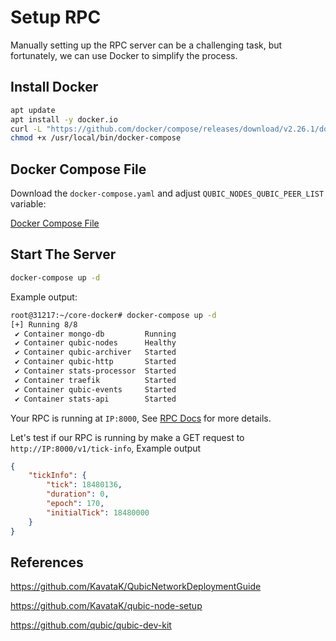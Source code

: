 # Setup RPC

Manually setting up the RPC server can be a challenging task, but fortunately, we can use Docker to simplify the process.

## Install Docker

```bash
apt update
apt install -y docker.io
curl -L "https://github.com/docker/compose/releases/download/v2.26.1/docker-compose-$(uname -s)-$(uname -m)" -o /usr/local/bin/docker-compose
chmod +x /usr/local/bin/docker-compose
```

## Docker Compose File

Download the `docker-compose.yaml` and adjust `QUBIC_NODES_QUBIC_PEER_LIST` variable:

[Docker Compose File](https://github.com/KavataK/qubic-node-setup/blob/main/docker-compose.yaml)

## Start The Server

```bash
docker-compose up -d
```

Example output:

```bash
root@31217:~/core-docker# docker-compose up -d
[+] Running 8/8
 ✔ Container mongo-db         Running                                                                              0.0s
 ✔ Container qubic-nodes      Healthy                                                                              1.7s
 ✔ Container qubic-archiver   Started                                                                              0.0s
 ✔ Container qubic-http       Started                                                                              0.0s
 ✔ Container stats-processor  Started                                                                              0.0s
 ✔ Container traefik          Started                                                                              0.0s
 ✔ Container qubic-events     Started                                                                              0.0s
 ✔ Container stats-api        Started                                                                              0.0s
```

Your RPC is running at `IP:8000`, See [RPC Docs](https://qubic.github.io/integration/Partners/qubic-rpc-doc.html?urls.primaryName=Qubic%20RPC%20Live%20Tree) for more details.

Let's test if our RPC is running by make a GET request to `http://IP:8000/v1/tick-info`, Example output

```json
{
    "tickInfo": {
        "tick": 18480136,
        "duration": 0,
        "epoch": 170,
        "initialTick": 18480000
    }
}
```


## References

https://github.com/KavataK/QubicNetworkDeploymentGuide

https://github.com/KavataK/qubic-node-setup

https://github.com/qubic/qubic-dev-kit
